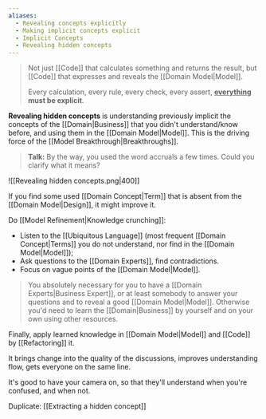 ```yaml
---
aliases:
  - Revealing concepts explicitly
  - Making implicit concepts explicit
  - Implicit Concepts
  - Revealing hidden concepts
---
```

> Not just [[Code]] that calculates something and returns the result, but [[Code]] that expresses and reveals the [[Domain Model|Model]].
> 
> Every calculation, every rule, every check, every assert, **<u><b>everything</b></u> must be explicit**.

**Revealing hidden concepts** is understanding previously implicit the concepts of the [[Domain|Business]] that you didn't understand/know before, and using them in the [[Domain Model|Model]]. This is the driving force of the [[Model Breakthrough|Breakthroughs]].

> **Talk:** 
> By the way, you used the word accruals a few times. Could you clarify what it means?

![[Revealing hidden concepts.png|400]]

If you find some used [[Domain Concept|Term]] that is absent from the [[Domain Model|Design]], it might improve it.

Do [[Model Refinement|Knowledge crunching]]:
- Listen to the [[Ubiquitous Language]] (most frequent [[Domain Concept|Terms]] you do not understand, nor find in the [[Domain Model|Model]]);
- Ask questions to the [[Domain Experts]], find contradictions.
- Focus on vague points of the [[Domain Model|Model]].

> You absolutely necessary for you to have a [[Domain Experts|Business Expert]], or at least somebody to answer your questions and to reveal a good [[Domain Model|Model]]. Otherwise you'd need to learn the [[Domain|Business]] by yourself and on your own using other resources.

Finally, apply learned knowledge in [[Domain Model|Model]] and [[Code]] by [[Refactoring]] it.

It brings change into the quality of the discussions, improves understanding flow, gets everyone on the same line.

It's good to have your camera on, so that they'll understand when you're confused, and when not.

Duplicate: [[Extracting a hidden concept]]
